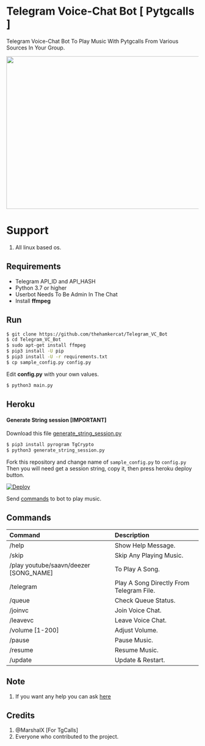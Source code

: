 # Telegram Voice-Chat Bot [ Pytgcalls ]

Telegram Voice-Chat Bot To Play Music With Pytgcalls From Various Sources In Your Group.

<img src="https://hamker.me/wl9twld.png" width="600" height="400">


# Support

1. All linux based os.


## Requirements

- Telegram API_ID and API_HASH
- Python 3.7 or higher 
- Userbot Needs To Be Admin In The Chat
- Install **ffmpeg**

## Run


```sh
$ git clone https://github.com/thehamkercat/Telegram_VC_Bot
$ cd Telegram_VC_Bot
$ sudo apt-get install ffmpeg
$ pip3 install -U pip
$ pip3 install -U -r requirements.txt
$ cp sample_config.py config.py
```
Edit **config.py** with your own values.

```sh
$ python3 main.py
```

## Heroku

#### Generate String session [IMPORTANT]

Download this file [generate_string_session.py](https://raw.githubusercontent.com/thehamkercat/Telegram_VC_Bot/master/generate_string_session.py)


```sh
$ pip3 install pyrogram TgCrypto
$ python3 generate_string_session.py
```
Fork this repository and change name of `sample_config.py` to `config.py`
Then you will need get a session string, copy it, then press heroku deploy button.

[![Deploy](https://www.herokucdn.com/deploy/button.svg)](https://heroku.com/deploy?template=https://github.com/thehamkercat/Telegram_VC_Bot/tree/master)


Send [commands](https://github.com/thehamkercat/Telegram_VC_Bot/blob/master/README.md#commands) to bot to 
play music.


## Commands
Command | Description
:--- | :---
/help | Show Help Message.
/skip | Skip Any Playing Music.
/play youtube/saavn/deezer [SONG_NAME] | To Play A Song.
/telegram | Play A Song Directly From Telegram File.
/queue | Check Queue Status.
/joinvc | Join Voice Chat.
/leavevc | Leave Voice Chat.
/volume [1-200] | Adjust Volume.
/pause | Pause Music.
/resume | Resume Music.
/update | Update & Restart.

## Note

1. If you want any help you can ask [here](https://t.me/tgvcsupport)

## Credits

1. @MarshalX [For TgCalls]
2. Everyone who contributed to the project.
